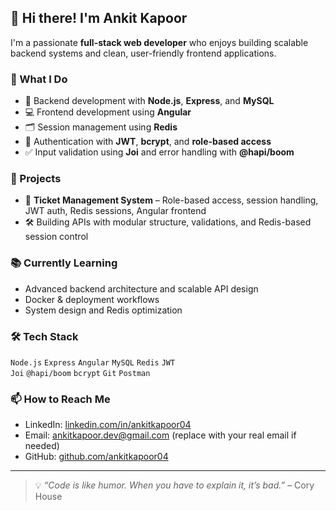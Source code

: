 ## 👋 Hi there! I'm Ankit Kapoor

I'm a passionate **full-stack web developer** who enjoys building scalable backend systems and clean, user-friendly frontend applications.

### 💼 What I Do
- 🔧 Backend development with **Node.js**, **Express**, and **MySQL**
- 💻 Frontend development using **Angular**
- 🗂 Session management using **Redis**
- 🔐 Authentication with **JWT**, **bcrypt**, and **role-based access**
- ✅ Input validation using **Joi** and error handling with **@hapi/boom**

### 🚀 Projects
- 🧾 **Ticket Management System** – Role-based access, session handling, JWT auth, Redis sessions, Angular frontend
- 🛠️ Building APIs with modular structure, validations, and Redis-based session control

### 📚 Currently Learning
- Advanced backend architecture and scalable API design  
- Docker & deployment workflows  
- System design and Redis optimization  

### 🛠️ Tech Stack
`Node.js` `Express` `Angular` `MySQL` `Redis` `JWT`  
`Joi` `@hapi/boom` `bcrypt` `Git` `Postman`

### 📫 How to Reach Me
- LinkedIn: [linkedin.com/in/ankitkapoor04](https://www.linkedin.com/in/ankitkapoor04/)
- Email: ankitkapoor.dev@gmail.com (replace with your real email if needed)
- GitHub: [github.com/ankitkapoor04](https://github.com/ankitkapoor04)

---

> 💡 *“Code is like humor. When you have to explain it, it’s bad.”* – Cory House
